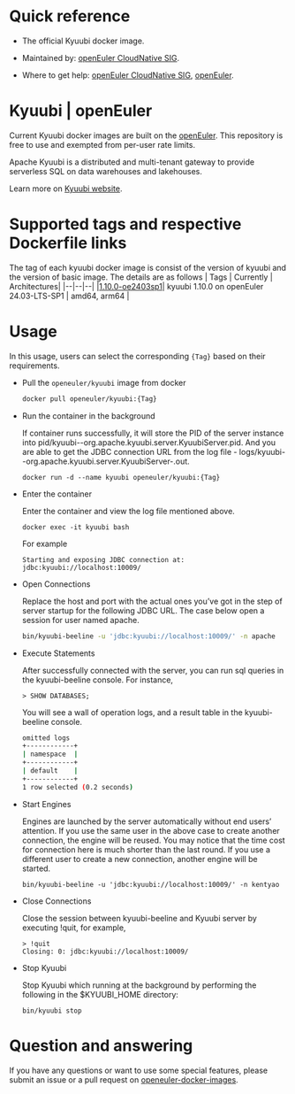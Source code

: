 # Quick reference

- The official Kyuubi docker image.

- Maintained by: [openEuler CloudNative SIG](https://gitee.com/openeuler/cloudnative).

- Where to get help: [openEuler CloudNative SIG](https://gitee.com/openeuler/cloudnative), [openEuler](https://gitee.com/openeuler/community).

# Kyuubi | openEuler
Current Kyuubi docker images are built on the [openEuler](https://repo.openeuler.org/). This repository is free to use and exempted from per-user rate limits.

Apache Kyuubi is a distributed and multi-tenant gateway to provide serverless SQL on data warehouses and lakehouses.

Learn more on [Kyuubi website](https://kyuubi.apache.org/).

# Supported tags and respective Dockerfile links
The tag of each kyuubi docker image is consist of the version of kyuubi and the version of basic image. The details are as follows
| Tags | Currently |  Architectures|
|--|--|--|
|[1.10.0-oe2403sp1](https://gitee.com/openeuler/openeuler-docker-images/blob/master/Bigdata/kyuubi/1.10.0/24.03-lts/Dockerfile)| kyuubi 1.10.0 on openEuler 24.03-LTS-SP1 | amd64, arm64 |

# Usage
In this usage, users can select the corresponding `{Tag}`  based on their requirements.

- Pull the `openeuler/kyuubi` image from docker

	```bash
	docker pull openeuler/kyuubi:{Tag}
	```

- Run the container in the background

	If container runs successfully, it will store the PID of the server instance into pid/kyuubi-<username>-org.apache.kyuubi.server.KyuubiServer.pid. 
	And you are able to get the JDBC connection URL from the log file - logs/kyuubi-<username>-org.apache.kyuubi.server.KyuubiServer-<hostname>.out.

	```
	docker run -d --name kyuubi openeuler/kyuubi:{Tag}
	```

- Enter the container

    Enter the container and view the log file mentioned above.
    ```
    docker exec -it kyuubi bash
    ```
 
    For example
    ```
    Starting and exposing JDBC connection at: jdbc:kyuubi://localhost:10009/
    ```


- Open Connections

	Replace the host and port with the actual ones you’ve got in the step of server startup for the following JDBC URL. The case below open a session for user named apache.
	```bash
	bin/kyuubi-beeline -u 'jdbc:kyuubi://localhost:10009/' -n apache
	```

- Execute Statements

	After successfully connected with the server, you can run sql queries in the kyuubi-beeline console. For instance,
	```
	> SHOW DATABASES;
	```
 	You will see a wall of operation logs, and a result table in the kyuubi-beeline console.
	```bash
	omitted logs
	+------------+
	| namespace  |
	+------------+
	| default    |
	+------------+
	1 row selected (0.2 seconds)
	```

- Start Engines

	Engines are launched by the server automatically without end users’ attention.
	If you use the same user in the above case to create another connection, the engine will be reused. You may notice that the time cost for connection here is much shorter than the last round.
	If you use a different user to create a new connection, another engine will be started.
	```
	bin/kyuubi-beeline -u 'jdbc:kyuubi://localhost:10009/' -n kentyao
	```

- Close Connections

    Close the session between kyuubi-beeline and Kyuubi server by executing !quit, for example,
	```
	> !quit
	Closing: 0: jdbc:kyuubi://localhost:10009/
	```

- Stop Kyuubi

	Stop Kyuubi which running at the background by performing the following in the $KYUUBI_HOME directory:
	```
	bin/kyuubi stop
	```

# Question and answering
If you have any questions or want to use some special features, please submit an issue or a pull request on [openeuler-docker-images](https://gitee.com/openeuler/openeuler-docker-images).